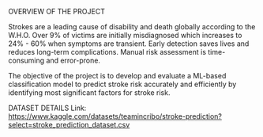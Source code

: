 OVERVIEW OF THE PROJECT

Strokes are a leading cause of disability and death globally according to the W.H.O. Over 9% of victims are initially misdiagnosed which increases to 24% - 60% when symptoms are transient. Early detection saves lives and reduces long-term complications. Manual risk assessment is time-consuming and error-prone.

The objective of the project is to develop and evaluate a ML-based classification model to predict stroke risk accurately and efficiently by identifying most significant factors for stroke risk.


DATASET DETAILS
Link: https://www.kaggle.com/datasets/teamincribo/stroke-prediction?select=stroke_prediction_dataset.csv  

